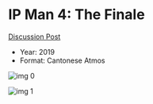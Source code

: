 # IP Man 4: The Finale

[Discussion Post](https://www.avsforum.com/threads/bass-eq-for-filtered-movies.2995212/post-59465886)

* Year: 2019
* Format: Cantonese Atmos

![img 0](https://i.imgur.com/1MbhyaM.jpg)

![img 1](https://i.imgur.com/AJWjLuQ.png)

